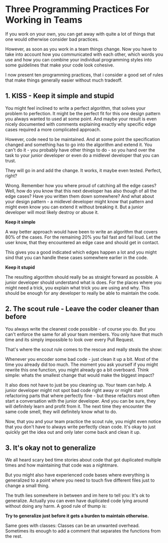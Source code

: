 # Three Programming Practices For Working in Teams

If you work on your own, you can get away with quite a lot of things that one would otherwise consider bad practices.

However, as soon as you work in a team things change. 
Now you have to take into account how you communicated with each other, 
which words you use and how you can combine your individual programming styles into some guidelines that make your code look cohesive.

I now present ten programming practices, that i consider a good set of rules that make things generally easier without much tradeoff.

## 1. KISS - Keep it simple and stupid

You might feel inclined to write a perfect algorithm, that solves your problem to perfection.
It might be the perfect fit for this one design pattern you always wanted to used at some point.
And maybe your result is even nicely documented with comments explaining exactly why specific edge cases required a more complicated approach.

However, code need to be maintained. And at some point the specification changed and something has to go into the algorithm and extend it.
You can't do it - you probably have other things to do - so you hand over the task to your junior developer or even do a midlevel developer that you can trust.

They will go in and add the change. It works, it maybe even tested. Perfect, right?

Wrong. Remember how you where proud of catching all the edge cases? Well, how do you know that this next developer has also though of all the edge cases?
Have you written them down somewhere?
And what about your design pattern - a midlevel developer might know that pattern and might even know you can extend it without breaking it.
But a junior developer will most likely destroy or abuse it.

**Keep it simple**

A way better approach would have been to write an algorithm that covers 80% of the cases. For the remaining 20% you fail fast and fail loud.
Let the user know, that they encountered an edge case and should get in contact.

This gives you a good indicated which edges happen a lot and you might sind that you can handle these cases somewhere earlier in the code.

**Keep it stupid**

The resulting algorithm should really be as straight forward as possible. A junior developer should understand what is does.
For the places where you might need a trick, you explain what trick you are using and why.
This should be enough for any developer to really be able to maintain the code.

## 2. The scout rule - Leave the coder cleaner than before

You always write the cleanest code possible - of course you do.
But you can't enforce the same for all your team members.
You only have that much time and its simply impossible to look over every Pull Request.

That's where the scout rule comes to the rescue and really steals the show:

Whenever you encoder some bad code - just clean it up a bit. Most of the time you already did too much. The moment you ask yourself if you might rewrite this one function, you might already go a bit overboard. Think simple: whats the smallest change that would make the biggest impact?

It also does not have to just be you cleaning up. Your team can help. A junior developer might not spot bad code right away or might start refactoring parts that where perfectly fine - but these refactors most often start a conversation with the junior developer. And you can be sure, they will definitely learn and profit from it. The next time they encounter the same code smell, they will definitely know what to do.

Now, that you and your team practice the scout rule, you might even notice that you don't have to always write perfectly clean code. It's okay to just quickly get the idea out and only later come back and clean it up.

## 3. It's okay not to generalize

We all heard scary bed time stories about code that got duplicated multiple times and how maintaining that code was a nightmare.

But you might also have experienced code bases where everything is generalized to a point where you need to touch five different files just to change a small thing.

The truth lies somewhere in between and im here to tell you: It's ok to generalize. Actually you can even have duplicated code lying around without doing any harm. A good rule of thump is:

**Try to generalize just before it gets a burden to maintain otherwise.**

Same goes with classes: Classes can be an unwanted overhead. Sometimes its enough to add a comment that separates the functions from the rest.

